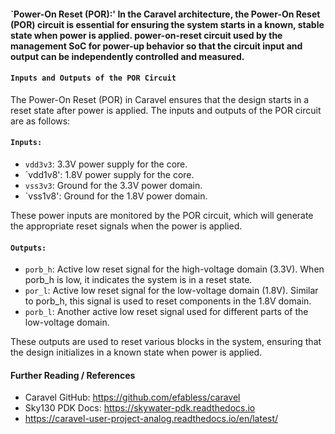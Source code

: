 #### `Power-On Reset (POR):' In the Caravel architecture, the Power-On Reset (POR) circuit is essential for ensuring the system starts in a known, stable state when power is applied. power-on-reset circuit used by the management SoC for power-up behavior so that the circuit input and output can be independently controlled and measured.

#### `Inputs and Outputs of the POR Circuit`

The Power-On Reset (POR) in Caravel ensures that the design starts in a reset state after power is applied. The inputs and outputs of the POR circuit are as follows:

#### `Inputs:`
* `vdd3v3`: 3.3V power supply for the core.
* `vdd1v8': 1.8V power supply for the core.
* `vss3v3`: Ground for the 3.3V power domain.
* `vss1v8': Ground for the 1.8V power domain.

These power inputs are monitored by the POR circuit, which will generate the appropriate reset signals when the power is applied.

#### `Outputs:`
* `porb_h`: Active low reset signal for the high-voltage domain (3.3V). When porb_h is low, it indicates the system is in a reset state.
* `por_l`: Active low reset signal for the low-voltage domain (1.8V). Similar to porb_h, this signal is used to reset components in the 1.8V domain.
* `porb_l`: Another active low reset signal used for different parts of the low-voltage domain.

These outputs are used to reset various blocks in the system, ensuring that the design initializes in a known state when power is applied.


#### Further Reading / References
* Caravel GitHub: https://github.com/efabless/caravel
* Sky130 PDK Docs: https://skywater-pdk.readthedocs.io
* https://caravel-user-project-analog.readthedocs.io/en/latest/

